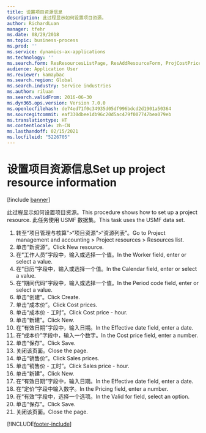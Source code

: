 ```yaml
---
title: 设置项目资源信息
description: 此过程显示如何设置项目资源。
author: RichardLuan
manager: tfehr
ms.date: 08/29/2018
ms.topic: business-process
ms.prod: ''
ms.service: dynamics-ax-applications
ms.technology: ''
ms.search.form: ResResourcesListPage, ResAddResourceForm, ProjCostPriceHour, ProjSalesPriceHour
audience: Application User
ms.reviewer: kamaybac
ms.search.region: Global
ms.search.industry: Service industries
ms.author: riluan
ms.search.validFrom: 2016-06-30
ms.dyn365.ops.version: Version 7.0.0
ms.openlocfilehash: de74ed71f0c34935d05df996bdcd2d1901a50364
ms.sourcegitcommit: eaf330dbee1db96c20d5ac479f007747bea079eb
ms.translationtype: HT
ms.contentlocale: zh-CN
ms.lasthandoff: 02/15/2021
ms.locfileid: "5226705"
---
```

# <a name="set-up-project-resource-information"></a><span data-ttu-id="a0a98-103">设置项目资源信息</span><span class="sxs-lookup"><span data-stu-id="a0a98-103">Set up project resource information</span></span>

[!include [banner](../../includes/banner.md)]

<span data-ttu-id="a0a98-104">此过程显示如何设置项目资源。</span><span class="sxs-lookup"><span data-stu-id="a0a98-104">This procedure shows how to set up a project resource.</span></span> <span data-ttu-id="a0a98-105">此任务使用 USMF 数据集。</span><span class="sxs-lookup"><span data-stu-id="a0a98-105">This task uses the USMF data set.</span></span>

1. <span data-ttu-id="a0a98-106">转至“项目管理与核算”>“项目资源”>“资源列表”。</span><span class="sxs-lookup"><span data-stu-id="a0a98-106">Go to Project management and accounting > Project resources > Resources list.</span></span>
2. <span data-ttu-id="a0a98-107">单击“新资源”。</span><span class="sxs-lookup"><span data-stu-id="a0a98-107">Click New resource.</span></span>
3. <span data-ttu-id="a0a98-108">在“工作人员”字段中，输入或选择一个值。</span><span class="sxs-lookup"><span data-stu-id="a0a98-108">In the Worker field, enter or select a value.</span></span>
4. <span data-ttu-id="a0a98-109">在“日历”字段中，输入或选择一个值。</span><span class="sxs-lookup"><span data-stu-id="a0a98-109">In the Calendar field, enter or select a value.</span></span>
5. <span data-ttu-id="a0a98-110">在“期间代码”字段中，输入或选择一个值。</span><span class="sxs-lookup"><span data-stu-id="a0a98-110">In the Period code field, enter or select a value.</span></span>
6. <span data-ttu-id="a0a98-111">单击“创建”。</span><span class="sxs-lookup"><span data-stu-id="a0a98-111">Click Create.</span></span>
7. <span data-ttu-id="a0a98-112">单击“成本价”。</span><span class="sxs-lookup"><span data-stu-id="a0a98-112">Click Cost prices.</span></span>
8. <span data-ttu-id="a0a98-113">单击“成本价 - 工时”。</span><span class="sxs-lookup"><span data-stu-id="a0a98-113">Click Cost price - hour.</span></span>
9. <span data-ttu-id="a0a98-114">单击“新建”。</span><span class="sxs-lookup"><span data-stu-id="a0a98-114">Click New.</span></span>
10. <span data-ttu-id="a0a98-115">在“有效日期”字段中，输入日期。</span><span class="sxs-lookup"><span data-stu-id="a0a98-115">In the Effective date field, enter a date.</span></span>
11. <span data-ttu-id="a0a98-116">在“成本价”字段中，输入一个数字。</span><span class="sxs-lookup"><span data-stu-id="a0a98-116">In the Cost price field, enter a number.</span></span>
12. <span data-ttu-id="a0a98-117">单击“保存”。</span><span class="sxs-lookup"><span data-stu-id="a0a98-117">Click Save.</span></span>
13. <span data-ttu-id="a0a98-118">关闭该页面。</span><span class="sxs-lookup"><span data-stu-id="a0a98-118">Close the page.</span></span>
14. <span data-ttu-id="a0a98-119">单击“销售价”。</span><span class="sxs-lookup"><span data-stu-id="a0a98-119">Click Sales prices.</span></span>
15. <span data-ttu-id="a0a98-120">单击“销售价 - 工时”。</span><span class="sxs-lookup"><span data-stu-id="a0a98-120">Click Sales price - hour.</span></span>
16. <span data-ttu-id="a0a98-121">单击“新建”。</span><span class="sxs-lookup"><span data-stu-id="a0a98-121">Click New.</span></span>
17. <span data-ttu-id="a0a98-122">在“有效日期”字段中，输入日期。</span><span class="sxs-lookup"><span data-stu-id="a0a98-122">In the Effective date field, enter a date.</span></span>
18. <span data-ttu-id="a0a98-123">在“定价”字段中输入数字。</span><span class="sxs-lookup"><span data-stu-id="a0a98-123">In the Pricing field, enter a number.</span></span>
19. <span data-ttu-id="a0a98-124">在“有效”字段中，选择一个选项。</span><span class="sxs-lookup"><span data-stu-id="a0a98-124">In the Valid for field, select an option.</span></span>
20. <span data-ttu-id="a0a98-125">单击“保存”。</span><span class="sxs-lookup"><span data-stu-id="a0a98-125">Click Save.</span></span>
21. <span data-ttu-id="a0a98-126">关闭该页面。</span><span class="sxs-lookup"><span data-stu-id="a0a98-126">Close the page.</span></span>



[!INCLUDE[footer-include](../../../includes/footer-banner.md)]